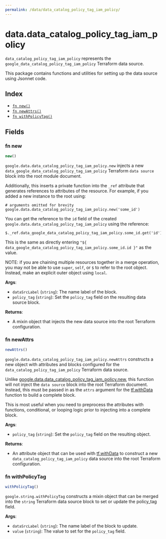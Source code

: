 ```yaml
---
permalink: /data/data_catalog_policy_tag_iam_policy/
---
```


# data.data_catalog_policy_tag_iam_policy

`data_catalog_policy_tag_iam_policy` represents the `google_data_catalog_policy_tag_iam_policy` Terraform data source.



This package contains functions and utilities for setting up the data source using Jsonnet code.


## Index

* [`fn new()`](#fn-new)
* [`fn newAttrs()`](#fn-newattrs)
* [`fn withPolicyTag()`](#fn-withpolicytag)

## Fields

### fn new

```ts
new()
```


`google.data.data_catalog_policy_tag_iam_policy.new` injects a new `data_google_data_catalog_policy_tag_iam_policy` Terraform `data source`
block into the root module document.

Additionally, this inserts a private function into the `_ref` attribute that generates references to attributes of the
resource. For example, if you added a new instance to the root using:

    # arguments omitted for brevity
    google.data.data_catalog_policy_tag_iam_policy.new('some_id')

You can get the reference to the `id` field of the created `google.data.data_catalog_policy_tag_iam_policy` using the reference:

    $._ref.data_google_data_catalog_policy_tag_iam_policy.some_id.get('id')

This is the same as directly entering `"${ data_google_data_catalog_policy_tag_iam_policy.some_id.id }"` as the value.

NOTE: if you are chaining multiple resources together in a merge operation, you may not be able to use `super`, `self`,
or `$` to refer to the root object. Instead, make an explicit outer object using `local`.

**Args**:
  - `dataSrcLabel` (`string`): The name label of the block.
  - `policy_tag` (`string`): Set the `policy_tag` field on the resulting data source block.

**Returns**:
- A mixin object that injects the new data source into the root Terraform configuration.


### fn newAttrs

```ts
newAttrs()
```


`google.data.data_catalog_policy_tag_iam_policy.newAttrs` constructs a new object with attributes and blocks configured for the `data_catalog_policy_tag_iam_policy`
Terraform data source.

Unlike [google.data.data_catalog_policy_tag_iam_policy.new](#fn-new), this function will not inject the `data source`
block into the root Terraform document. Instead, this must be passed in as the `attrs` argument for the
[tf.withData](https://github.com/tf-libsonnet/core/tree/main/docs#fn-withdata) function to build a complete block.

This is most useful when you need to preprocess the attributes with functions, conditional, or looping logic prior to
injecting into a complete block.

**Args**:
  - `policy_tag` (`string`): Set the `policy_tag` field on the resulting object.

**Returns**:
  - An attribute object that can be used with [tf.withData](https://github.com/tf-libsonnet/core/tree/main/docs#fn-withdata) to construct a new `data_catalog_policy_tag_iam_policy` data source into the root Terraform configuration.


### fn withPolicyTag

```ts
withPolicyTag()
```

`google.string.withPolicyTag` constructs a mixin object that can be merged into the `string`
Terraform data source block to set or update the policy_tag field.



**Args**:
  - `dataSrcLabel` (`string`): The name label of the block to update.
  - `value` (`string`): The value to set for the `policy_tag` field.
